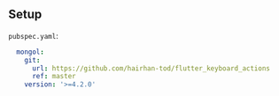 ## Setup

`pubspec.yaml`:

```yaml
  mongol:
    git:
      url: https://github.com/hairhan-tod/flutter_keyboard_actions
      ref: master
    version: '>=4.2.0'
```